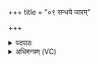 +++
title = "०९ सन्धये जारम्"

+++
<details><summary>पदपाठः</summary>

स॒न्धय॒ इति॑ स॒म्ऽधये॑। जा॒रम्। गे॒हाय॑। उ॒प॒प॒तिमित्यु॑पऽप॒तिम्। आर्त्या॒ऽऽइत्याऽऋ॑त्यै। परि॑वित्त॒मिति॒ परि॑ऽवित्तम्। निर्ऋ॑त्या॒ इति॒ निःऽऋ॑त्यै। प॒रि॒वि॒वि॒दा॒नमिति॑ परिऽविविदा॒नम्। अरा॑ध्यै। ए॒दि॒धि॒षुः॒प॒तिमित्यो॑दिधिषुःऽ प॒तिम्। निष्कृ॑त्यै। निःकृ॑त्या॒ इति॒ निःकृ॑त्यै। पे॒श॒स्का॒रीम्। पे॒शः॒का॒रीमिति॑ पेशःका॒रीम्। सं॒ज्ञाना॒येति॑ स॒म्ऽज्ञाना॑य। स्म॒र॒का॒रीमिति॑ स्मरऽका॒रीम्। प्र॒का॒मोद्या॒येति॑ प्रकाम॒ऽउद्या॑य। उ॒प॒सद॒मित्यु॑प॒ऽसद॑म्। वर्णा॑य। अ॒नु॒रुध॒मित्य॑नु॒ऽरुध॑म्। बला॑य। उ॒प॒दामित्यु॑प॒ऽदाम्। ९।
</details>

<details><summary>अधिमन्त्रम् (VC)</summary>

- विद्वान् देवता
- नारायण ऋषिः
- भुरिगत्यष्टिः
- गान्धारः
</details>